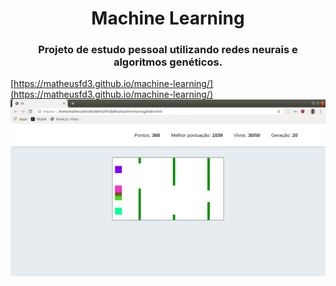 <h1 align="center">
  Machine Learning
</h1>

<h3 align="center">
  Projeto de estudo pessoal utilizando redes neurais e algoritmos genéticos.
</h3>

[https://matheusfd3.github.io/machine-learning/](https://matheusfd3.github.io/machine-learning/)
<img alt="machine learning" title="machine learning" src=".github/pic.png" />
